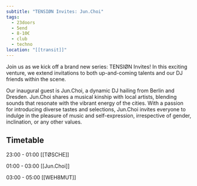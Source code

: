 ```yaml
---
subtitle: "ТENSIØN Invites: Jun.Choi"
tags:
  - 23doors
  - 5end
  - 8-10€
  - club
  - techno
location: "[[transit]]"
---
```

Join us as we kick off a brand new series: TENSIØN Invites! In this exciting venture, we extend invitations to both up-and-coming talents and our DJ friends within the scene.

Our inaugural guest is Jun.Choi, a dynamic DJ hailing from Berlin and Dresden. Jun.Choi shares a musical kinship with local artists, blending sounds that resonate with the vibrant energy of the cities. With a passion for introducing diverse tastes and selections, Jun.Choi invites everyone to indulge in the pleasure of music and self-expression, irrespective of gender, inclination, or any other values.

## Timetable

23:00 - 01:00 [[TØSCHE]]

01:00 - 03:00 [[Jun.Choi]]

03:00 - 05:00 [[WEH8MUT]]
